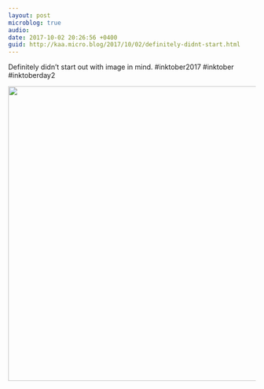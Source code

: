 ```yaml
---
layout: post
microblog: true
audio: 
date: 2017-10-02 20:26:56 +0400
guid: http://kaa.micro.blog/2017/10/02/definitely-didnt-start.html
---
```

Definitely didn’t start out with image in mind. #inktober2017 #inktober #inktoberday2

<img src="http://www.kaa.bz/uploads/2018/624f435d6f.jpg" width="600" height="600" />
